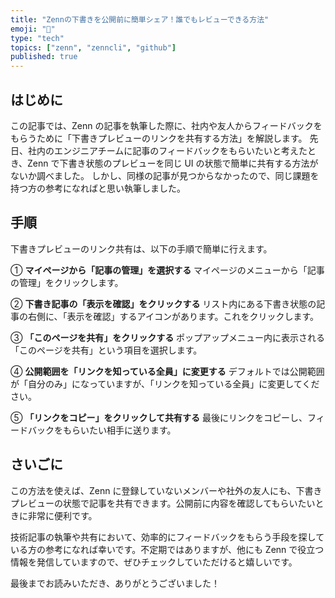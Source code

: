 ```yaml
---
title: "Zennの下書きを公開前に簡単シェア！誰でもレビューできる方法"
emoji: "🙌"
type: "tech"
topics: ["zenn", "zenncli", "github"]
published: true
---
```


## はじめに

この記事では、Zenn の記事を執筆した際に、社内や友人からフィードバックをもらうために「下書きプレビューのリンクを共有する方法」を解説します。
先日、社内のエンジニアチームに記事のフィードバックをもらいたいと考えたとき、Zenn で下書き状態のプレビューを同じ UI の状態で簡単に共有する方法がないか調べました。
しかし、同様の記事が見つからなかったので、同じ課題を持つ方の参考になればと思い執筆しました。

## 手順

下書きプレビューのリンク共有は、以下の手順で簡単に行えます。

① **マイページから「記事の管理」を選択する**
マイページのメニューから「記事の管理」をクリックします。

② **下書き記事の「表示を確認」をクリックする**
リスト内にある下書き状態の記事の右側に、「表示を確認」するアイコンがあります。これをクリックします。

③ **「このページを共有」をクリックする**
ポップアップメニュー内に表示される「このページを共有」という項目を選択します。

④ **公開範囲を「リンクを知っている全員」に変更する**
デフォルトでは公開範囲が「自分のみ」になっていますが、「リンクを知っている全員」に変更してください。

⑤ **「リンクをコピー」をクリックして共有する**
最後にリンクをコピーし、フィードバックをもらいたい相手に送ります。

## さいごに

この方法を使えば、Zenn に登録していないメンバーや社外の友人にも、下書きプレビューの状態で記事を共有できます。公開前に内容を確認してもらいたいときに非常に便利です。

技術記事の執筆や共有において、効率的にフィードバックをもらう手段を探している方の参考になれば幸いです。不定期ではありますが、他にも Zenn で役立つ情報を発信していますので、ぜひチェックしていただけると嬉しいです。

最後までお読みいただき、ありがとうございました！
